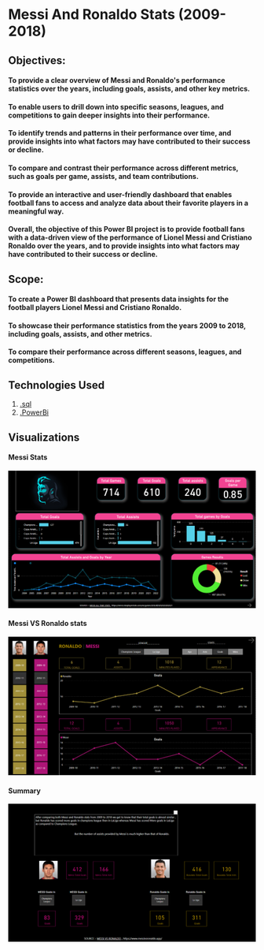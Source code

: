 
# Messi And Ronaldo Stats (2009-2018)


## Objectives:

#### To provide a clear overview of Messi and Ronaldo's performance statistics over the years, including goals, assists, and other key metrics.
#### To enable users to drill down into specific seasons, leagues, and competitions to gain deeper insights into their performance.
#### To identify trends and patterns in their performance over time, and provide insights into what factors may have contributed to their success or decline.
#### To compare and contrast their performance across different metrics, such as goals per game, assists, and team contributions.
#### To provide an interactive and user-friendly dashboard that enables football fans to access and analyze data about their favorite players in a meaningful way.
#### Overall, the objective of this Power BI project is to provide football fans with a data-driven view of the performance of Lionel Messi and Cristiano Ronaldo over the years, and to provide insights into what factors may have contributed to their success or decline.

## Scope:

#### To create a Power BI dashboard that presents data insights for the football players Lionel Messi and Cristiano Ronaldo.
#### To showcase their performance statistics from the years 2009 to 2018, including goals, assists, and other metrics.
#### To compare their performance across different seasons, leagues, and competitions.

## Technologies Used  

1) [.sql](https://www.microsoft.com/en-ca/sql-server/sql-server-downloads)
2) [.PowerBi](https://powerbi.microsoft.com/en-us/downloads/)

## Visualizations
#### Messi Stats
![image](https://github.com/Kingm11/Powerbi_Project-/blob/main/Visuals/Messi%20Stats.png)

#### Messi VS Ronaldo stats
![image](https://github.com/Kingm11/Powerbi_Project-/blob/main/Visuals/Messi%20vs%20ronaldo.png)

#### Summary
![image](https://github.com/Kingm11/Powerbi_Project-/blob/main/Visuals/Summary.png)
